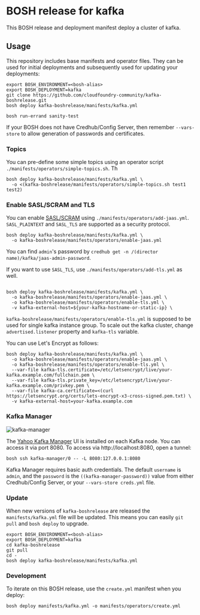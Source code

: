 # BOSH release for kafka

This BOSH release and deployment manifest deploy a cluster of kafka.

## Usage

This repository includes base manifests and operator files. They can be used for initial deployments and subsequently used for updating your deployments:

```plain
export BOSH_ENVIRONMENT=<bosh-alias>
export BOSH_DEPLOYMENT=kafka
git clone https://github.com/cloudfoundry-community/kafka-boshrelease.git
bosh deploy kafka-boshrelease/manifests/kafka.yml

bosh run-errand sanity-test
```

If your BOSH does not have Credhub/Config Server, then remember `--vars-store` to allow generation of passwords and certificates.

### Topics

You can pre-define some simple topics using an operator script `./manifests/operators/simple-topics.sh`. Th

```plain
bosh deploy kafka-boshrelease/manifests/kafka.yml \
  -o <(kafka-boshrelease/manifests/operators/simple-topics.sh test1 test2)
```

### Enable SASL/SCRAM and TLS

You can enable [SASL/SCRAM](https://kafka.apache.org/documentation/#security_sasl_config) using `./manifests/operators/add-jaas.yml`. 
`SASL_PLAINTEXT` and `SASL_TLS` are supported as a security protocol.

```
bosh deploy kafka-boshrelease/manifests/kafka.yml \
  -o kafka-boshrelease/manifests/operators/enable-jaas.yml
```

You can find `admin`'s password by `credhub get -n /(director name)/kafka/jaas-admin-password`.

If you want to use `SASL_TLS`, use `./manifests/operators/add-tls.yml` as well.

```

bosh deploy kafka-boshrelease/manifests/kafka.yml \
  -o kafka-boshrelease/manifests/operators/enable-jaas.yml \
  -o kafka-boshrelease/manifests/operators/enable-tls.yml \
  -v kafka-external-host=${your-kafka-hostname-or-static-ip} \
```

`kafka-boshrelease/manifests/operators/enable-tls.yml` is supposed to be used for single kafka instance group.
To scale out the kafka cluster, change `advertised.listener` property and `kafka-tls` variable.

You can use Let's Encrypt as follows:

```
bosh deploy kafka-boshrelease/manifests/kafka.yml \
  -o kafka-boshrelease/manifests/operators/enable-jaas.yml \
  -o kafka-boshrelease/manifests/operators/enable-tls.yml \
  --var-file kafka-tls.certificate=/etc/letsencrypt/live/your-kafka.example.com/fullchain.pem \
  --var-file kafka-tls.private_key=/etc/letsencrypt/live/your-kafka.example.com/privkey.pem \
  --var-file kafka-ca.certificate=<(curl https://letsencrypt.org/certs/lets-encrypt-x3-cross-signed.pem.txt) \
  -v kafka-external-host=your-kafka.example.com
```



### Kafka Manager

![kafka-manager](https://github.com/cloudfoundry-community/kafka-boshrelease/raw/master/doc/kafka-manager.png)

The [Yahoo Kafka Manager](https://github.com/yahoo/kafka-manager) UI is installed on each Kafka node. You can access it via port 8080. To access via http://localhost:8080, open a tunnel:

```plain
bosh ssh kafka-manager/0 -- -L 8080:127.0.0.1:8080
```

Kafka Manager requires basic auth credentials. The default `username` is `admin`, and the `password` is the `((kafka-manager-password))` value from either Credhub/Config Server, or your `--vars-store creds.yml` file.

### Update

When new versions of `kafka-boshrelease` are released the `manifests/kafka.yml` file will be updated. This means you can easily `git pull` and `bosh deploy` to upgrade.

```plain
export BOSH_ENVIRONMENT=<bosh-alias>
export BOSH_DEPLOYMENT=kafka
cd kafka-boshrelease
git pull
cd -
bosh deploy kafka-boshrelease/manifests/kafka.yml
```

### Development

To iterate on this BOSH release, use the `create.yml` manifest when you deploy:

```plain
bosh deploy manifests/kafka.yml -o manifests/operators/create.yml
```
